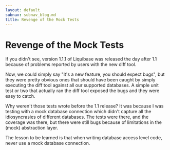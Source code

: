 ```yaml
---
layout: default
subnav: subnav_blog.md
title: Revenge of the Mock Tests
---
```

# Revenge of the Mock Tests

If you didn't see, version 1.1.1 of Liquibase was released the day after 1.1 because of problems reported by users with the new diff tool.

Now, we could simply say "it's a new feature, you should expect bugs", but they were pretty obvious ones that should have been caught by simply executing the diff tool against all our supported databases. A simple unit test or two that actually ran the diff tool exposed the bugs and they were easy to catch.

Why weren't those tests wrote before the 1.1 release? It was because I was testing with a mock database connection which didn't capture all the idiosyncrasies of different databases. The tests were there, and the coverage was there, but there were still bugs because of limitations in the (mock) abstraction layer.

The lesson to be learned is that when writing database access level code, never use a mock database connection.
